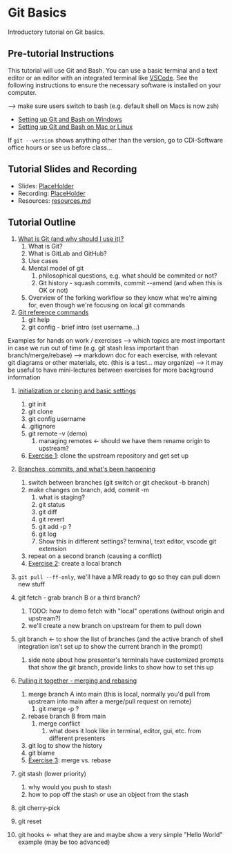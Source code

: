 # Git Basics

Introductory tutorial on Git basics.

## Pre-tutorial Instructions

This tutorial will use Git and Bash. You can use a basic terminal and a text editor or an editor
with an integrated terminal like [VSCode](https://code.visualstudio.com/). See the following
instructions to ensure the necessary software is installed on your computer.

--> make sure users switch to bash (e.g. default shell on Macs is now zsh)

- [Setting up Git and Bash on Windows](./pages/prereq.md#windows)
- [Setting up Git and Bash on Mac or Linux](./pages/prereq.md#mac)

If `git --version` shows anything other than the version, go to CDI-Software office hours or see us before class...

## Tutorial Slides and Recording

- Slides: [PlaceHolder](TODO)
- Recording: [PlaceHolder](TODO)
- Resources: [resources.md](resources.md)

## Tutorial Outline

1. [What is Git (and why should I use it)?](./pages/what-is-git.md)
   1. What is Git?
   2. What is GitLab and GitHub?
   3. Use cases
   4. Mental model of git
      1. philosophical questions, e.g. what should be commited or not?
      2. Git history - squash commits, commit --amend (and when this is OK or not)
   5. Overview of the forking workflow so they know what we're aiming for, even though we're focusing on local git commands
2. [Git reference commands](./pages/git-help-and-config.md)
   1. git help
   2. git config - brief intro (set username...)

Examples for hands on work / exercises
--> which topics are most important in case we run out of time (e.g. git stash less important than branch/merge/rebase)
--> markdown doc for each exercise, with relevant git diagrams or other materials, etc. (this is a test... may organize)
--> it may be useful to have mini-lectures between exercises for more background information

1. [Initialization or cloning and basic settings](./pages/git-going.md)
   1. git init
   2. git clone
   3. git config username
   4. .gitignore
   5. git remote -v (demo)
      1. managing remotes <- should we have them rename origin to upstream?
   6. [Exercise 1](./pages/ex1-clone-and-setup.md): clone the upstream repository and get set up

2. [Branches, commits, and what's been happening](./pages/branching-commits-history.md)
   1. switch between branches (git switch or git checkout -b branch)
   2. make changes on branch, add, commit -m
      1. what is staging?
      2. git status
      3. git diff
      4. git revert
      5. git add -p ?
      6. git log
      7. Show this in different settings? terminal, text editor, vscode git extension
   3. repeat on a second branch (causing a conflict)
   4. [Exercise 2](./pages/ex2-local-branch-and-commit.md): create a local branch

3. `git pull --ff-only`, we'll have a MR ready to go so they can pull down new stuff

4. git fetch - grab branch B or a third branch?
   1. TODO: how to demo fetch with "local" operations (without origin and upstream?)
   2. we'll create a new branch on upstream for them to pull down

5. git branch <- to show the list of branches (and the active branch of shell integration isn't set up to show the current branch in the prompt)
   1. side note about how presenter's terminals have customized prompts that show the git branch, provide links to show how to set this up

6. [Pulling it together - merging and rebasing](./pages/merging-and-rebasing.md)
   1. merge branch A into main (this is local, normally you'd pull from upstream into main after a merge/pull request on remote)
      1. git merge -p ?
   2. rebase branch B from main
      1. merge conflict
         1. what does it look like in terminal, editor, gui, etc. from different presenters
   3. git log to show the history
   4. git blame
   5. [Exercise 3](./pages/ex3-merge-and-rebase.md): merge vs. rebase

7. git stash (lower priority)
   1. why would you push to stash
   2. how to pop off the stash or use an object from the stash
8. git cherry-pick
9. git reset
10. git hooks <- what they are and maybe show a very simple "Hello World" example (may be too advanced)
